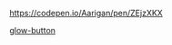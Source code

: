

https://codepen.io/Aarigan/pen/ZEjzXKX


[glow-button](https://user-images.githubusercontent.com/52601835/208810566-ffec9af3-9851-4c09-b77d-9c42e3365f6c.png)
